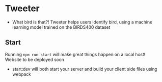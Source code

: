 # Tweeter

- What bird is that?! Tweeter helps users identify bird, using a machine learning model trained on the BIRDS400 dataset

## Start

Running `npm run start` will make great things happen on a local host! Website to be deployed soon

- start:dev will both start your server and build your client side files using webpack
